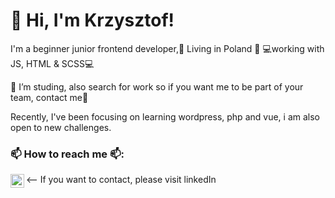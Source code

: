 # 👋 Hi, I'm Krzysztof! 
I'm a beginner junior frontend developer,🏡 Living in Poland 🏡 💻working with JS, HTML & SCSS💻

🌱 I’m studing, also search for work so if you want me to be part of your team, contact me🌱

Recently, I've been focusing on learning wordpress, php and vue, i am also open to new challenges.

### 📫 How to reach me 📫:
<-- If you want to contact, please visit linkedIn
[<img align="left" alt="Krzysztof Pawlak LinkedIn" width="22px" src="https://cdn.jsdelivr.net/npm/simple-icons@v3/icons/linkedin.svg" />][linkedin]

[linkedin]: https://www.linkedin.com/in/krzysztofpawlak/
